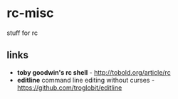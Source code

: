 # rc-misc

stuff for rc

## links
- **toby goodwin's rc shell** - http://tobold.org/article/rc
- **editline** command line editing without curses - https://github.com/troglobit/editline
